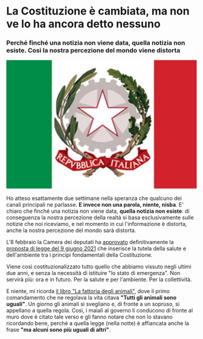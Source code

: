 # La Costituzione è cambiata, ma non ve lo ha ancora detto nessuno

### Perché finché una notizia non viene data, quella notizia non esiste. Così la nostra percezione del mondo viene distorta

![lo stemma della Repubblica italiana](/img/costituzione.jpeg)

Ho atteso esattamente due settimane nella speranza che qualcuno dei canali principali ne parlasse. **E invece non una parola, niente, nisba**. E' chiaro che finché una notizia non viene data, **quella notizia non esiste**: di conseguenza la nostra percezione della realtà si basa esclusivamente sulle notizie che noi riceviamo, e nel momento in cui l'informazione è distorta, anche la nostra percezione del mondo sarà distorta.

L'8 febbraio la Camera dei deputati ha [approvato](http://documenti.camera.it/leg18/pdl/pdf/leg.18.pdl.camera.3156.18PDL0146640.pdfhttps://temi.camera.it/leg18/temi/modifiche-agli-articoli-9-e-41-della-costituzione-in-materia-di-tutela-dell-ambiente.html) definitivamente la [proposta di legge del 9 giugno 2021](http://documenti.camera.it/leg18/pdl/pdf/leg.18.pdl.camera.3156.18PDL0146640.pdf) che inserisce la tutela della salute e dell'ambiente tra i princìpi fondamentali della Costituzione.

Viene così costituzionalizzato tutto quello che abbiamo vissuto negli ultimi due anni, e senza la necessità di istituire "lo stato di emergenza". Non servirà più: ora e in futuro. Per la salute e per l'ambiente. Per la collettività.

E niente, mi ricorda [il libro "La fattoria degli animali"](https://amzn.to/354Mwi6), dove il primo comandamento che ne regolava la vita citava **"Tutti gli animali sono uguali"**. Un giorno gli animali si svegliano e, di fronte a un sopruso, si appellano a quella regola. Così, i maiali al governo li conducono di fronte al muro dove è citato tale verso e gli fanno notare che non lo stavano ricordando bene, perché a quella legge (nella notte) è affiancata anche la frase **"ma alcuni sono più uguali di altri"**.
